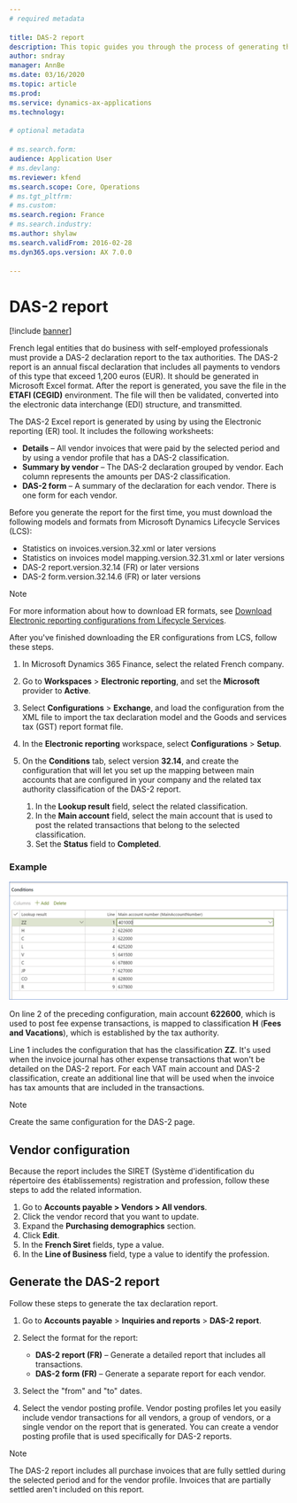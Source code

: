```yaml
---
# required metadata

title: DAS-2 report
description: This topic guides you through the process of generating the Standard Audit File for France (FEC) in Microsoft Dynamics 365 Finance.
author: sndray
manager: AnnBe
ms.date: 03/16/2020
ms.topic: article
ms.prod: 
ms.service: dynamics-ax-applications
ms.technology: 

# optional metadata

# ms.search.form: 
audience: Application User
# ms.devlang: 
ms.reviewer: kfend
ms.search.scope: Core, Operations
# ms.tgt_pltfrm: 
# ms.custom:
ms.search.region: France
# ms.search.industry: 
ms.author: shylaw
ms.search.validFrom: 2016-02-28
ms.dyn365.ops.version: AX 7.0.0

---
```


# DAS-2 report

[!include [banner](../includes/banner.md)]

French legal entities that do business with self-employed professionals must provide a DAS-2 declaration report to the tax authorities. The DAS-2 report is an annual fiscal declaration that includes all payments to vendors of this type that exceed 1,200 euros (EUR). It should be generated in Microsoft Excel format. After the report is generated, you save the file in the **ETAFI (CEGID)** environment. The file will then be validated, converted into the electronic data interchange (EDI) structure, and transmitted.

The DAS-2 Excel report is generated by using by using the Electronic reporting (ER) tool. It includes the following worksheets:

- **Details** – All vendor invoices that were paid by the selected period and by using a vendor profile that has a DAS-2 classification.
- **Summary by vendor** – The DAS-2 declaration grouped by vendor. Each column represents the amounts per DAS-2 classification.
- **DAS-2 form** – A summary of the declaration for each vendor. There is one form for each vendor.

Before you generate the report for the first time, you must download the following models and formats from Microsoft Dynamics Lifecycle Services (LCS):

- Statistics on invoices.version.32.xml or later versions
- Statistics on invoices model mapping.version.32.31.xml or later versions
- DAS-2 report.version.32.14 (FR) or later versions
- DAS-2 form.version.32.14.6 (FR) or later versions 

> [!NOTE]
> For more information about how to download ER formats, see [Download Electronic reporting configurations from Lifecycle Services](../../dev-itpro/analytics/download-electronic-reporting-configuration-lcs.md).

After you've finished downloading the ER configurations from LCS, follow these steps.

1. In Microsoft Dynamics 365 Finance, select the related French company.
2. Go to **Workspaces** \> **Electronic reporting**, and set the **Microsoft** provider to **Active**.
3. Select **Configurations** \> **Exchange**, and load the configuration from the XML file to import the tax declaration model and the Goods and services tax (GST) report format file.
4. In the **Electronic reporting** workspace, select **Configurations** \> **Setup**.
5. On the **Conditions** tab, select version **32.14**, and create the configuration that will let you set up the mapping between main accounts that are configured in your company and the related tax authority classification of the DAS-2 report.

    1. In the **Lookup result** field, select the related classification.
    2. In the **Main account** field, select the main account that is used to post the related transactions that belong to the selected classification.
    3. Set the **Status** field to **Completed**.

### Example

[![Example of a configuration](./media/emea-fra-das2-report-configuration.png)](./media/emea-fra-das2-report-configuration.png)

On line 2 of the preceding configuration, main account **622600**, which is used to post fee expense transactions, is mapped to classification **H** (**Fees and Vacations**), which is established by the tax authority.

Line 1 includes the configuration that has the classification **ZZ**. It's used when the invoice journal has other expense transactions that won't be detailed on the DAS-2 report. For each VAT main account and DAS-2 classification, create an additional line that will be used when the invoice has tax amounts that are included in the transactions.

> [!NOTE]
> Create the same configuration for the DAS-2 page.


## Vendor configuration

Because the report includes the SIRET (Système d'identification du répertoire des établissements) registration and profession, follow these steps to add the related information.

1. Go to **Accounts payable > Vendors > All vendors**.
2. Click the vendor record that you want to update.
3. Expand the **Purchasing demographics** section.
4. Click **Edit**.
5. In the **French Siret** fields, type a value.
6. In the **Line of Business** field, type a value to identify the profession.


## Generate the DAS-2 report

Follow these steps to generate the tax declaration report.

1. Go to **Accounts payable** \> **Inquiries and reports** \> **DAS-2 report**.
2. Select the format for the report:

    - **DAS-2 report (FR)** – Generate a detailed report that includes all transactions.
    - **DAS-2 form (FR)** – Generate a separate report for each vendor.

3. Select the "from" and "to" dates.
4. Select the vendor posting profile. Vendor posting profiles let you easily include vendor transactions for all vendors, a group of vendors, or a single vendor on the report that is generated. You can create a vendor posting profile that is used specifically for DAS-2 reports.

> [!NOTE]
> The DAS-2 report includes all purchase invoices that are fully settled during the selected period and for the vendor profile. Invoices that are partially settled aren't included on this report.
